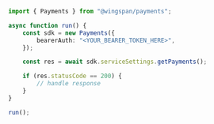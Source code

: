 <!-- Start SDK Example Usage [usage] -->
```typescript
import { Payments } from "@wingspan/payments";

async function run() {
    const sdk = new Payments({
        bearerAuth: "<YOUR_BEARER_TOKEN_HERE>",
    });

    const res = await sdk.serviceSettings.getPayments();

    if (res.statusCode == 200) {
        // handle response
    }
}

run();

```
<!-- End SDK Example Usage [usage] -->